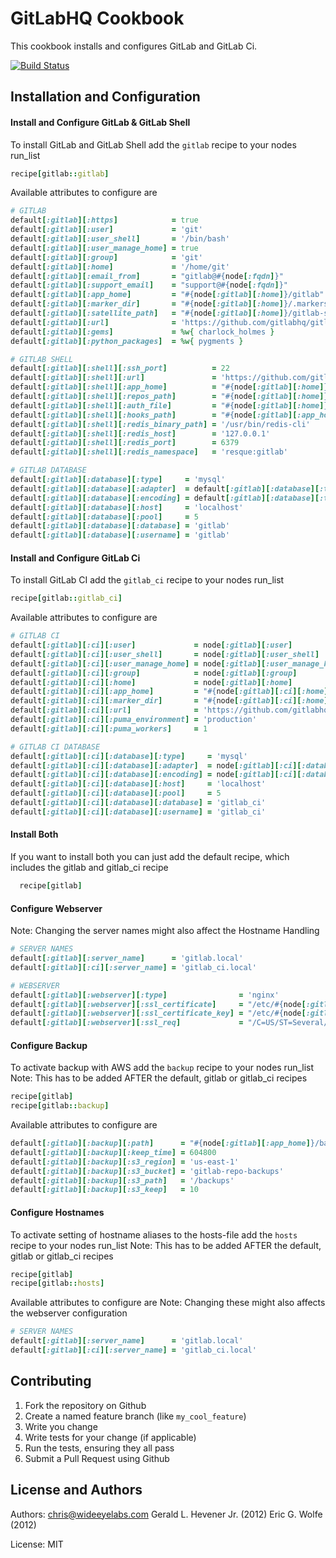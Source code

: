 GitLabHQ Cookbook
=================
This cookbook installs and configures GitLab and GitLab Ci.

[![Build Status](https://secure.travis-ci.org/WideEyeLabs/cookbook-gitlabhq.png?branch=master)](http://travis-ci.org/WideEyeLabs/cookbook-gitlabhq?branch=master)


Installation and Configuration
-----
#### Install and Configure GitLab & GitLab Shell

To install GitLab and GitLab Shell add the `gitlab` recipe to your nodes run_list

```ruby
recipe[gitlab::gitlab]
```

Available attributes to configure are

```ruby
# GITLAB
default[:gitlab][:https]            = true
default[:gitlab][:user]             = 'git'
default[:gitlab][:user_shell]       = '/bin/bash'
default[:gitlab][:user_manage_home] = true
default[:gitlab][:group]            = 'git'
default[:gitlab][:home]             = '/home/git'
default[:gitlab][:email_from]       = "gitlab@#{node[:fqdn]}"
default[:gitlab][:support_email]    = "support@#{node[:fqdn]}"
default[:gitlab][:app_home]         = "#{node[:gitlab][:home]}/gitlab"
default[:gitlab][:marker_dir]       = "#{node[:gitlab][:home]}/.markers"
default[:gitlab][:satellite_path]   = "#{node[:gitlab][:home]}/gitlab-satellites"
default[:gitlab][:url]              = 'https://github.com/gitlabhq/gitlabhq'
default[:gitlab][:gems]             = %w{ charlock_holmes }
default[:gitlab][:python_packages]  = %w{ pygments }

# GITLAB SHELL
default[:gitlab][:shell][:ssh_port]          = 22
default[:gitlab][:shell][:url]               = 'https://github.com/gitlabhq/gitlab-shell'
default[:gitlab][:shell][:app_home]          = "#{node[:gitlab][:home]}/gitlab-shell"
default[:gitlab][:shell][:repos_path]        = "#{node[:gitlab][:home]}/repositories"
default[:gitlab][:shell][:auth_file]         = "#{node[:gitlab][:home]}/.ssh/authorized_keys"
default[:gitlab][:shell][:hooks_path]        = "#{node[:gitlab][:app_home]}/hooks"
default[:gitlab][:shell][:redis_binary_path] = '/usr/bin/redis-cli'
default[:gitlab][:shell][:redis_host]        = '127.0.0.1'
default[:gitlab][:shell][:redis_port]        = 6379
default[:gitlab][:shell][:redis_namespace]   = 'resque:gitlab'

# GITLAB DATABASE
default[:gitlab][:database][:type]     = 'mysql'
default[:gitlab][:database][:adapter]  = default[:gitlab][:database][:type] == 'mysql' ? 'mysql2' : 'postgresql'
default[:gitlab][:database][:encoding] = default[:gitlab][:database][:type] == 'mysql' ? 'utf8' : 'unicode'
default[:gitlab][:database][:host]     = 'localhost'
default[:gitlab][:database][:pool]     = 5
default[:gitlab][:database][:database] = 'gitlab'
default[:gitlab][:database][:username] = 'gitlab'
```

#### Install and Configure GitLab Ci

To install GitLab CI add the `gitlab_ci` recipe to your nodes run_list

```ruby
recipe[gitlab::gitlab_ci]
```

Available attributes to configure are 

```ruby
# GITLAB CI
default[:gitlab][:ci][:user]             = node[:gitlab][:user]
default[:gitlab][:ci][:user_shell]       = node[:gitlab][:user_shell]
default[:gitlab][:ci][:user_manage_home] = node[:gitlab][:user_manage_home]
default[:gitlab][:ci][:group]            = node[:gitlab][:group]
default[:gitlab][:ci][:home]             = node[:gitlab][:home]
default[:gitlab][:ci][:app_home]         = "#{node[:gitlab][:ci][:home]}/gitlab-ci"
default[:gitlab][:ci][:marker_dir]       = "#{node[:gitlab][:ci][:home]}/.markers"
default[:gitlab][:ci][:url]              = 'https://github.com/gitlabhq/gitlab-ci'
default[:gitlab][:ci][:puma_environment] = 'production'
default[:gitlab][:ci][:puma_workers]     = 1

# GITLAB CI DATABASE
default[:gitlab][:ci][:database][:type]     = 'mysql'
default[:gitlab][:ci][:database][:adapter]  = node[:gitlab][:ci][:database][:type] == 'mysql' ? 'mysql2' : 'postgresql'
default[:gitlab][:ci][:database][:encoding] = node[:gitlab][:ci][:database][:type] == 'mysql' ? 'utf8' : 'unicode'
default[:gitlab][:ci][:database][:host]     = 'localhost'
default[:gitlab][:ci][:database][:pool]     = 5
default[:gitlab][:ci][:database][:database] = 'gitlab_ci'
default[:gitlab][:ci][:database][:username] = 'gitlab_ci'
```

#### Install Both

If you want to install both you can just add the default recipe, which includes the gitlab and gitlab_ci recipe

```ruby
  recipe[gitlab]
```


#### Configure Webserver

Note: Changing the server names might also affect the Hostname Handling
```ruby
# SERVER NAMES 
default[:gitlab][:server_name]      = 'gitlab.local'
default[:gitlab][:ci][:server_name] = 'gitlab_ci.local'

# WEBSERVER
default[:gitlab][:webserver][:type]                = 'nginx'
default[:gitlab][:webserver][:ssl_certificate]     = "/etc/#{node[:gitlab][:webserver][:type]}/#{node[:fqdn]}.crt"
default[:gitlab][:webserver][:ssl_certificate_key] = "/etc/#{node[:gitlab][:webserver][:type]}/#{node[:fqdn]}.key"
default[:gitlab][:webserver][:ssl_req]             = "/C=US/ST=Several/L=Locality/O=Example/OU=Operations/CN=#{node[:fqdn]}/emailAddress=root@localhost"
```

#### Configure Backup

To activate backup with AWS add the `backup` recipe to your nodes run_list
Note: This has to be added AFTER the default, gitlab or gitlab_ci recipes

```ruby
recipe[gitlab]
recipe[gitlab::backup]
```

Available attributes to configure are 

```ruby
default[:gitlab][:backup][:path]      = "#{node[:gitlab][:app_home]}/backups"
default[:gitlab][:backup][:keep_time] = 604800
default[:gitlab][:backup][:s3_region] = 'us-east-1'
default[:gitlab][:backup][:s3_bucket] = 'gitlab-repo-backups'
default[:gitlab][:backup][:s3_path]   = '/backups'
default[:gitlab][:backup][:s3_keep]   = 10
```

#### Configure Hostnames

To activate setting of hostname aliases to the hosts-file add the `hosts` recipe to your nodes run_list
Note: This has to be added AFTER the default, gitlab or gitlab_ci recipes

```ruby
recipe[gitlab]
recipe[gitlab::hosts]
```

Available attributes to configure are
Note: Changing these might also affects the webserver configuration
```ruby
# SERVER NAMES 
default[:gitlab][:server_name]      = 'gitlab.local'
default[:gitlab][:ci][:server_name] = 'gitlab_ci.local'
```

Contributing
------------
1. Fork the repository on Github
2. Create a named feature branch (like `my_cool_feature`)
3. Write you change
4. Write tests for your change (if applicable)
5. Run the tests, ensuring they all pass
6. Submit a Pull Request using Github

License and Authors
-------------------
Authors:
  chris@wideeyelabs.com
  Gerald L. Hevener Jr. (2012)
  Eric G. Wolfe (2012)

License: MIT
